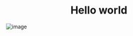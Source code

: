 <h1 align="center"> Hello world </h1>


![image](https://github.com/YASH132654/CodingBonanza/assets/143674815/01588b3c-98cc-4267-b333-efeb29d0f322)

